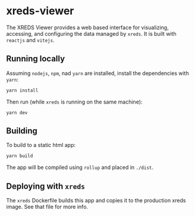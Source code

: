 # xreds-viewer

The XREDS Viewer provides a web based interface for visualizing, accessing, and configuring the data managed by `xreds`. It is built with `reactjs` and `vitejs`.

## Running locally 

Assuming `nodejs`, `npm`, nad `yarn` are installed, install the dependencies with `yarn`: 

```bash
yarn install 
```

Then run (while `xreds` is running on the same machine): 

```
yarn dev
```

## Building

To build to a static html app: 

```bash
yarn build
```

The app will be compiled using `rollup` and placed in `./dist`. 

## Deploying with `xreds`

The `xreds` Dockerfile builds this app and copies it to the production xreds image. See that file for more info. 